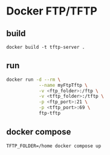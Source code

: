 # Docker FTP/TFTP

## build

`docker build -t tftp-server .`

## run

```bash
docker run -d --rm \
            --name myFtpTftp \
            -v <ftp_folder>:/ftp \
            -v <tftp_folder>:/tftp \
            -p <ftp_port>:21 \
            -p <tftp_port>:69 \
            ftp-tftp
```

## docker compose

`TFTP_FOLDER=/home docker compose up`